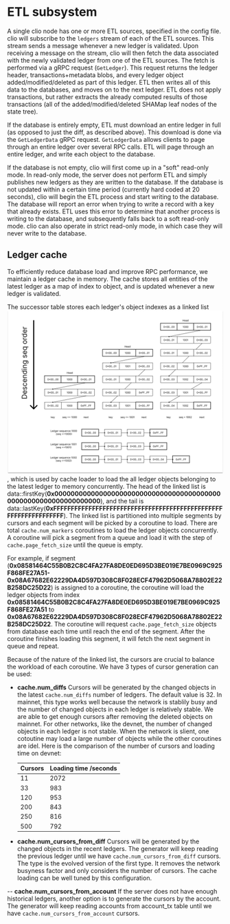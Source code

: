# ETL subsystem

A single clio node has one or more ETL sources, specified in the config
file. clio will subscribe to the `ledgers` stream of each of the ETL
sources. This stream sends a message whenever a new ledger is validated. Upon
receiving a message on the stream, clio will then fetch the data associated
with the newly validated ledger from one of the ETL sources. The fetch is
performed via a gRPC request (`GetLedger`). This request returns the ledger
header, transactions+metadata blobs, and every ledger object
added/modified/deleted as part of this ledger. ETL then writes all of this data
to the databases, and moves on to the next ledger. ETL does not apply
transactions, but rather extracts the already computed results of those
transactions (all of the added/modified/deleted SHAMap leaf nodes of the state
tree).

If the database is entirely empty, ETL must download an entire ledger in full
(as opposed to just the diff, as described above). This download is done via the
`GetLedgerData` gRPC request. `GetLedgerData` allows clients to page through an
entire ledger over several RPC calls. ETL will page through an entire ledger,
and write each object to the database.

If the database is not empty, clio will first come up in a "soft"
read-only mode. In read-only mode, the server does not perform ETL and simply
publishes new ledgers as they are written to the database. 
If the database is not updated within a certain time period
(currently hard coded at 20 seconds), clio will begin the ETL
process and start writing to the database. The database will report an error when
trying to write a record with a key that already exists. ETL uses this error to
determine that another process is writing to the database, and subsequently
falls back to a soft read-only mode. clio can also operate in strict
read-only mode, in which case they will never write to the database.

## Ledger cache
To efficiently reduce database load and improve RPC performance, we maintain a ledger cache in memory. The cache stores all entities of the latest ledger as a map of index to object, and is updated whenever a new ledger is validated.

The successor table stores each ledger's object indexes as a linked list 
![Successor Table Trace Diagram](https://raw.githubusercontent.com/Shoukozumi/clio/9b2ea3efb6b164b02e9a5f0ef6717065a70f078c/src/backend/README.png),
which is used by cache loader to load the all ledger objects belonging to the latest ledger to memory concurrently.
The head of the linked list is data::firstKey(**0x0000000000000000000000000000000000000000000000000000000000000000**), and the tail is data::lastKey(**0xFFFFFFFFFFFFFFFFFFFFFFFFFFFFFFFFFFFFFFFFFFFFFFFFFFFFFFFFFFFFFFFF**). The linked list is partitioned into
multiple segments by cursors and each segment will be picked by a coroutine to load. There are total `cache.num_markers` coroutines to load the ledger objects concurrently. A coroutine will pick a segment from a queue and load it with the step of `cache.page_fetch_size` until the queue is empty.


For example, if segment
(**0x08581464C55B0B2C8C4FA27FA8DE0ED695D3BE019E7BE0969C925F868FE27A51-0x08A67682E62229DA4D597D308C8F028ECF47962D5068A78802E22B258DC25D22**)
is assigned to a coroutine, the coroutine will load the ledger objects from index
**0x08581464C55B0B2C8C4FA27FA8DE0ED695D3BE019E7BE0969C925F868FE27A51** to
**0x08A67682E62229DA4D597D308C8F028ECF47962D5068A78802E22B258DC25D22**. The coroutine will request `cache.page_fetch_size`
objects from database each time until reach the end of the segment. After the coroutine finishes loading this
segment, it will fetch the next segment in queue and repeat.
 
Because of the nature of the linked list, the cursors are crucial to balance the workload of each
coroutine. We have 3 types of cursor generation can be used:

- **cache.num_diffs**
Cursors will be generated by the changed objects in the latest `cache.num_diffs` number of ledgers. The default value is 32. In mainnet, this type works well because the network is stablily busy and the number of changed objects in each ledger is relatively stable. We are able to get enough cursors after removing the deleted objects on mainnet. For other networks, like the devnet, the number of changed objects in each ledger is not stable. When the network is slient, one cotoutine may load a large number of objects while the other coroutines are idel.
Here is the comparison of the number of cursors and loading time on devnet:

    | Cursors | Loading time /seconds |
    | --- | --- |
    | 11 | 2072 |
    | 33 | 983  |
    | 120 | 953 |
    | 200 | 843 |
    | 250 | 816 |
    | 500 | 792 |

- **cache.num_cursors_from_diff**
Cursors will be generated by the changed objects in the recent ledgers. The generator will keep reading the previous ledger until we have `cache.num_cursors_from_diff` cursors. The type is the evolved version of the first type. It removes the network busyness factor and only considers the number of cursors. The cache loading can be well tuned by this configuration.

-- **cache.num_cursors_from_account**
If the server does not have enough historical ledgers, another option is to generate the cursors by the account. The generator will keep reading accounts from account_tx table until we have `cache.num_cursors_from_account` cursors. 

